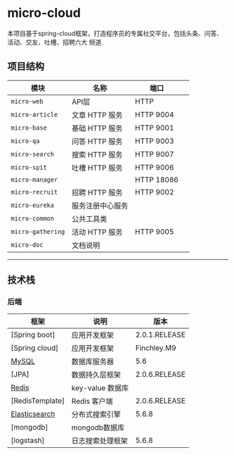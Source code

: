 # micro-cloud
本项目基于spring-cloud框架，打造程序员的专属社交平台，包括头条、问答、活动、交友、吐槽、招聘六大 频道.
## 项目结构

| 模块 | 名称 | 端口 | |
| --- | --- | --- | --- |
| `micro-web` | API层 | HTTP  | |
| `micro-article` | 文章 HTTP 服务 | HTTP 9004 |
| `micro-base` | 基础 HTTP 服务 | HTTP 9001 |
| `micro-qa` | 问答 HTTP 服务 | HTTP 9003 |
| `micro-search` | 搜索 HTTP 服务 | HTTP 9007 |
| `micro-spit` | 吐槽 HTTP 服务 | HTTP 9006 |
| `micro-manager` |  | HTTP 18086 |
| `micro-recruit` | 招聘 HTTP 服务 | HTTP 9002 |
| `micro-eureka` | 服务注册中心服务 |  |
| `micro-common` | 公共工具类 |  |
| `micro-gathering` | 活动 HTTP 服务 | HTTP 9005 |
| `micro-doc` | 文档说明 |  |

-------
## 技术栈

### 后端

| 框架 | 说明 |  版本 |
| --- | --- | --- |
| [Spring boot] | 应用开发框架 |   2.0.1.RELEASE |
| [Spring cloud] | 应用开发框架 |   Finchley.M9 |
| [MySQL](https://www.mysql.com/cn/) | 数据库服务器 | 5.6 |
| [JPA]| 数据持久层框架 | 2.0.6.RELEASE |
| [Redis](https://redis.io/) | key-value 数据库 |  |
| [RedisTemplate] | Redis 客户端 | 2.0.6.RELEASE |
| [Elasticsearch](https://www.elastic.co/cn/) | 分布式搜索引擎 | 5.6.8 |
| [mongodb] | mongodb数据库 | |
| [logstash] | 日志搜索处理框架 | 5.6.8



